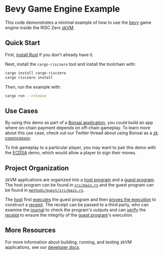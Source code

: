 # Bevy Game Engine Example

This code demonstrates a minimal example of how to use the [bevy] game engine inside the RISC Zero [zkVM].

[zkVM]: https://dev.risczero.com/zkvm
[bevy]: https://bevyengine.org/

## Quick Start

First, [install Rust] if you don't already have it.

Next, install the `cargo-risczero` tool and install the toolchain with:
```bash
cargo install cargo-risczero
cargo risczero install
```

Then, run the example with:
```bash
cargo run --release
```

[install Rust]: https://doc.rust-lang.org/cargo/getting-started/installation.html

## Use Cases
By using this demo as part of a [Bonsai application], you could build an app where on-chain payment depends on off-chain gameplay.
To learn more about this use case, check out our Twitter thread about using Bonsai as a [zk coprocessor].

To link gameplay to a particular player, you may want to pair this demo with the [ECDSA] demo, which would allow a player to sign their moves.

[Bonsai application]: https://dev.bonsai.xyz
[zk coprocessor]: https://twitter.com/RiscZero/status/1677316664772132864
[ECDSA]: https://github.com/risc0/risc0/tree/main/examples/ecdsa

## Project Organization

zkVM applications are organized into a [host program] and a [guest program].
The host program can be found in [`src/main.rs`] and the guest program can be found in [`methods/guest/src/main.rs`].

The [host] first [executes] the guest program and then [proves the execution] to construct a [receipt].
The receipt can be passed to a third party, who can examine the [journal] to check the program's outputs and can [verify] the [receipt] to ensure the integrity of the [guest program]'s execution.

[`src/main.rs`]: src/main.rs
[`methods/guest/src/main.rs`]: methods/guest/src/main.rs
[host]: https://dev.risczero.com/terminology#host
[executes]: https://dev.risczero.com/terminology#execute
[guest program]: https://dev.risczero.com/terminology#guest-program
[host program]: https://dev.risczero.com/terminology#host-program
[proves the execution]: https://dev.risczero.com/terminology#prove
[receipt]: https://dev.risczero.com/terminology#receipt
[verify]: https://dev.risczero.com/terminology#verify
[journal]: https://dev.risczero.com/terminology#journal

## More Resources

For more information about building, running, and testing zkVM applications, see our [developer docs].

[developer docs]: https://dev.risczero.com/zkvm

